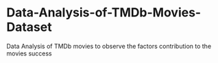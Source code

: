 # Data-Analysis-of-TMDb-Movies-Dataset
Data Analysis of TMDb movies to observe the factors contribution to the movies success

